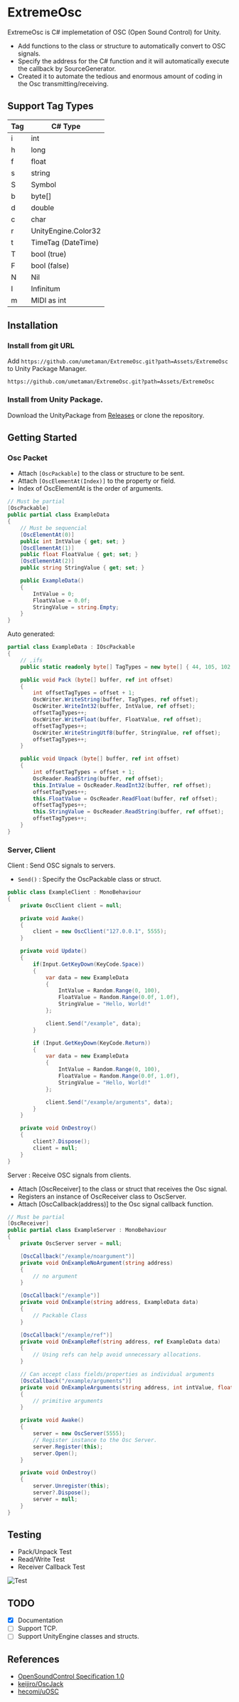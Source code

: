 # ExtremeOsc

ExtremeOsc is C# implemetation of OSC (Open Sound Control) for Unity.

- Add functions to the class or structure to automatically convert to OSC signals.
- Specify the address for the C# function and it will automatically execute the callback by SourceGenerator.
- Created it to automate the tedious and enormous amount of coding in the Osc transmitting/receiving.

## Support Tag Types

| Tag | C# Type |
| --- | --- |
| i | int |
| h | long |
| f | float |
| s | string |
| S | Symbol |
| b | byte[] |
| d | double |
| c | char |
| r | UnityEngine.Color32 |
| t | TimeTag (DateTime) |
| T | bool (true) |
| F | bool (false) |
| N | Nil |
| I | Infinitum |
| m | MIDI as int |

## Installation

### Install from git URL

Add `https://github.com/umetaman/ExtremeOsc.git?path=Assets/ExtremeOsc` to Unity Package Manager.

```
https://github.com/umetaman/ExtremeOsc.git?path=Assets/ExtremeOsc
```

### Install from Unity Package.

Download the UnityPackage from [Releases](https://github.com/umetaman/ExtremeOsc/releases) or clone the repository.

## Getting Started

### Osc Packet

- Attach `[OscPackable]` to the class or structure to be sent.
- Attach `[OscElementAt(Index)]` to the property or field.
- Index of OscElementAt is the order of arguments.

```cs
// Must be partial
[OscPackable]
public partial class ExampleData
{
    // Must be sequencial
    [OscElementAt(0)]
    public int IntValue { get; set; }
    [OscElementAt(1)]
    public float FloatValue { get; set; }
    [OscElementAt(2)]
    public string StringValue { get; set; }

    public ExampleData()
    {
        IntValue = 0;
        FloatValue = 0.0f;
        StringValue = string.Empty;
    }
}
```

Auto generated: 

```cs
partial class ExampleData : IOscPackable
{
    // ,ifs
    public static readonly byte[] TagTypes = new byte[] { 44, 105, 102, 115 };

    public void Pack (byte[] buffer, ref int offset)
    {
        int offsetTagTypes = offset + 1;
        OscWriter.WriteString(buffer, TagTypes, ref offset);
        OscWriter.WriteInt32(buffer, IntValue, ref offset);
        offsetTagTypes++;
        OscWriter.WriteFloat(buffer, FloatValue, ref offset);
        offsetTagTypes++;
        OscWriter.WriteStringUtf8(buffer, StringValue, ref offset);
        offsetTagTypes++;
    }

    public void Unpack (byte[] buffer, ref int offset)
    {
        int offsetTagTypes = offset + 1;
        OscReader.ReadString(buffer, ref offset);
        this.IntValue = OscReader.ReadInt32(buffer, ref offset);
        offsetTagTypes++;
        this.FloatValue = OscReader.ReadFloat(buffer, ref offset);
        offsetTagTypes++;
        this.StringValue = OscReader.ReadString(buffer, ref offset);
        offsetTagTypes++;
    }
}
```

### Server, Client

Client : Send OSC signals to servers.

- `Send()` : Specify the OscPackable class or struct.

```cs
public class ExampleClient : MonoBehaviour
{
    private OscClient client = null;

    private void Awake()
    {
        client = new OscClient("127.0.0.1", 5555);
    }

    private void Update()
    {
        if(Input.GetKeyDown(KeyCode.Space))
        {
            var data = new ExampleData
            {
                IntValue = Random.Range(0, 100),
                FloatValue = Random.Range(0.0f, 1.0f),
                StringValue = "Hello, World!"
            };

            client.Send("/example", data);
        }

        if (Input.GetKeyDown(KeyCode.Return))
        {
            var data = new ExampleData
            {
                IntValue = Random.Range(0, 100),
                FloatValue = Random.Range(0.0f, 1.0f),
                StringValue = "Hello, World!"
            };

            client.Send("/example/arguments", data);
        }
    }

    private void OnDestroy()
    {
        client?.Dispose();
        client = null;
    }
}
```

Server : Receive OSC signals from clients.

- Attach [OscReceiver] to the class or struct that receives the Osc signal.
- Registers an instance of OscReceiver class to OscServer.
- Attach [OscCallback(address)] to the Osc signal callback function.

```cs
// Must be partial
[OscReceiver]
public partial class ExampleServer : MonoBehaviour
{
    private OscServer server = null;

    [OscCallback("/example/noargument")]
    private void OnExampleNoArgument(string address)
    {
        // no argument
    }

    [OscCallback("/example")]
    private void OnExample(string address, ExampleData data)
    {
        // Packable Class
    }

    [OscCallback("/example/ref")]
    private void OnExampleRef(string address, ref ExampleData data)
    {
        // Using refs can help avoid unnecessary allocations.
    }

    // Can accept class fields/properties as individual arguments
    [OscCallback("/example/arguments")]
    private void OnExampleArguments(string address, int intValue, float floatValue, string stringValue)
    {
        // primitive arguments
    }

    private void Awake()
    {
        server = new OscServer(5555);
        // Register instance to the Osc Server.
        server.Register(this);
        server.Open();
    }

    private void OnDestroy()
    {
        server.Unregister(this);
        server?.Dispose();
        server = null;
    }
}
```

## Testing

- Pack/Unpack Test
- Read/Write Test
- Receiver Callback Test

![Test](./Images/testing.png)

## TODO

- [x] Documentation
- [ ] Support TCP.
- [ ] Support UnityEngine classes and structs.

## References

- [OpenSoundControl Specification 1.0](https://opensoundcontrol.stanford.edu/spec-1_0.html)
- [keijiro/OscJack](https://github.com/keijiro/OscJack)
- [hecomi/uOSC](https://github.com/hecomi/uOSC)
